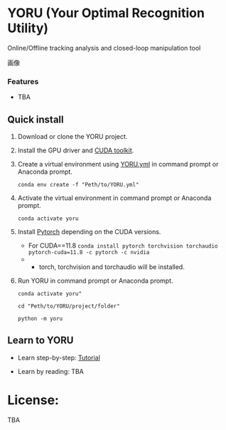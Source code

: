 # YORU (Your Optimal Recognition Utility)
Online/Offline tracking analysis and closed-loop manipulation tool

画像

### Features

- TBA


## Quick install
1. Download or clone the YORU project.

2. Install the GPU driver and [CUDA toolkit](https://developer.nvidia.com/cuda-toolkit).

3. Create a virtual environment using [YORU.yml](YORU.yml) in command prompt or Anaconda prompt.
   
     `conda env create -f "Peth/to/YORU.yml"`

4. Activate the virtual environment in command prompt or Anaconda prompt.

     `conda activate yoru`

5. Install [Pytorch](https://pytorch.org) depending on the CUDA versions.

    - For CUDA==11.8
    `conda install pytorch torchvision torchaudio pytorch-cuda=11.8 -c pytorch -c nvidia`
    - * torch, torchvision and torchaudio will be installed.

6. Run YORU in command prompt or Anaconda prompt.

    `conda activate yoru"`

    `cd "Peth/to/YORU/project/folder"`
    
    `python -m yoru`


## Learn to YORU
- Learn step-by-step: [Tutorial](docs/tutorial.md)

- Learn by reading: TBA

# License:

TBA

